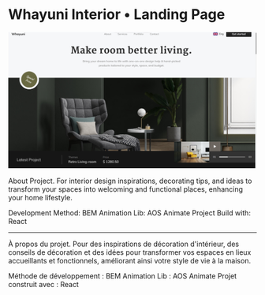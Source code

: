 # Whayuni Interior • Landing Page
![Website Preview](preview.png)

About Project.
For interior design inspirations, decorating tips, and ideas to transform your spaces into welcoming and functional places, enhancing your home lifestyle.

Development Method: BEM
Animation Lib: AOS Animate
Project Build with: React

<hr/>

À propos du projet.
Pour des inspirations de décoration d'intérieur, des conseils de décoration et des idées pour transformer vos espaces en lieux accueillants et fonctionnels, améliorant ainsi votre style de vie à la maison.

Méthode de développement : BEM
Animation Lib : AOS Animate
Projet construit avec : React